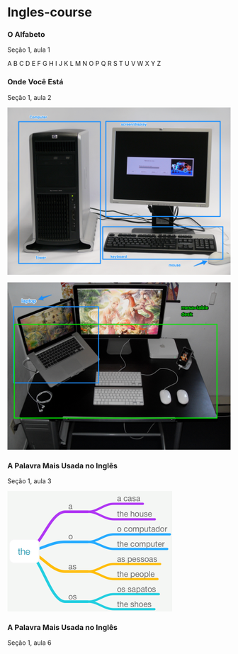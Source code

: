 # Ingles-course

### O Alfabeto
Seção 1, aula 1

A B C D E F G H I J
K L M N O P Q R S T
U V W X Y Z

### Onde Você Está
Seção 1, aula 2

![computer and desktop](https://github.com/cmpereirasi/Ingles-course/blob/master/assets/bukket_0_1HP_desktop%25202.jpg?raw=true)

![computer and desktop](https://github.com/cmpereirasi/Ingles-course/blob/master/assets/bukket_1_3Apple_desk%25202.jpg?raw=true)

### A Palavra Mais Usada no Inglês 
Seção 1, aula 3

![the](https://github.com/cmpereirasi/Ingles-course/blob/master/assets/bukket_2_the.png?raw=true)

### A Palavra Mais Usada no Inglês 
Seção 1, aula 6
